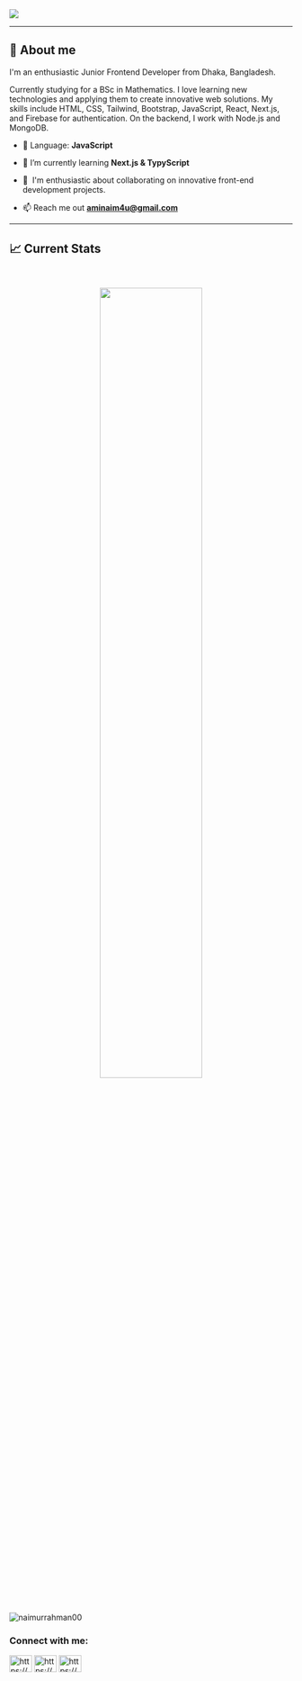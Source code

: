 <a href="https://www.linkedin.com/in/naimurrahman00">
<img src="https://i.ibb.co/ZTCVMgP/Frontend-Developer-1.png" />
</a>
<hr/>

## :eyes: About me

<p>I'm an enthusiastic Junior Frontend Developer from Dhaka, Bangladesh.</p>
<p>Currently studying for a BSc in Mathematics. I love learning new technologies and applying them to create innovative web solutions. My skills include HTML, CSS, Tailwind, Bootstrap, JavaScript, React, Next.js, and Firebase for authentication. On the backend, I work with Node.js and MongoDB.</p>

- 🌟 Language: **JavaScript**

- 🌱 I’m currently learning **Next.js & TypyScript**

- 🤝  I'm enthusiastic about collaborating on innovative front-end development projects.

- 📫 Reach me out **aminaim4u@gmail.com**

<hr/>

## :chart_with_upwards_trend: Current Stats

<br />
<p align="center">
  <img width="60%" src="https://github-readme-streak-stats.herokuapp.com?user=NaimurRahman00&theme=react&hide_border=false&background=0D1117&stroke=0D1117&fire=FF1CF7&sideLabels=00F0FF&currStreakNum=FF1CF7&ring=FF1CF7&currStreakLabel=FF1CF7&sideNums=00F0FF" />
</p>







<p align="left"> <img src="https://komarev.com/ghpvc/?username=naimurrahman00&label=Profile%20views&color=0e75b6&style=flat" alt="naimurrahman00" /> </p>

<h3 align="left">Connect with me:</h3>
<p align="left">
<a href="https://linkedin.com/in/https://www.linkedin.com/in/naimurrahman00/" target="blank"><img align="center" src="https://raw.githubusercontent.com/rahuldkjain/github-profile-readme-generator/master/src/images/icons/Social/linked-in-alt.svg" alt="https://www.linkedin.com/in/naimurrahman00/" height="30" width="40" /></a>
<a href="https://fb.com/https://www.facebook.com/rahmannaimur00/" target="blank"><img align="center" src="https://raw.githubusercontent.com/rahuldkjain/github-profile-readme-generator/master/src/images/icons/Social/facebook.svg" alt="https://www.facebook.com/rahmannaimur00/" height="30" width="40" /></a>
<a href="https://dribbble.com/https://dribbble.com/naimur00" target="blank"><img align="center" src="https://raw.githubusercontent.com/rahuldkjain/github-profile-readme-generator/master/src/images/icons/Social/dribbble.svg" alt="https://dribbble.com/naimur00" height="30" width="40" /></a>
</p>



